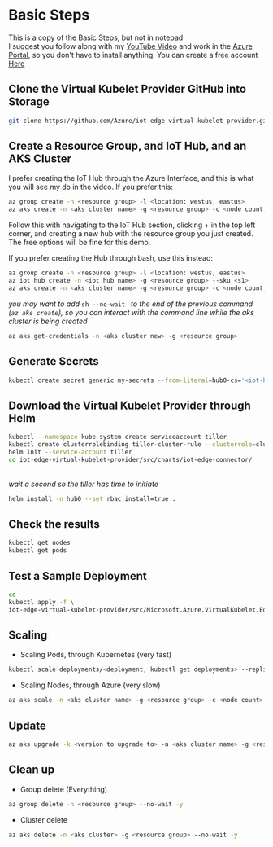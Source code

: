 # Basic Steps

This is a copy of the Basic Steps, but not in notepad<br/>
I suggest you follow along with my [YouTube Video](https://www.youtube.com/watch?v=XbkLWmjww8I) and work in the [Azure Portal](https://portal.azure.com/), so you don't have to install anything. You can create a free account [Here](https://azure.microsoft.com/en-us/free/)

## Clone the Virtual Kubelet Provider GitHub into Storage
```sh
git clone https://github.com/Azure/iot-edge-virtual-kubelet-provider.git
```

## Create a Resource Group, and IoT Hub, and an AKS Cluster

I prefer creating the IoT Hub through the Azure Interface, and this is what you will see my do in the video. If you prefer this:
```sh
az group create -n <resource group> -l <location: westus, eastus>
az aks create -n <aks cluster name> -g <resource group> -c <node count, 1> --generate-ssh-keys
```
Follow this with navigating to the IoT Hub section, clicking + in the top left corner, and creating a new hub with the resource group you just created. The free options will be fine for this demo.

If you prefer creating the Hub through bash, use this instead:
```sh
az group create -n <resource group> -l <location: westus, eastus>
az iot hub create -n <iot hub name> -g <resource group> --sku <s1>
az aks create -n <aks cluster name> -g <resource group> -c <node count, 1> --generate-ssh-keys
```
*you may want to add* ```sh --no-wait ``` *to the end of the previous command (```az aks create```), so you can interact with the command line while the aks cluster is being created*
```sh
az aks get-credentials -n <aks cluster new> -g <resource group>
```

## Generate Secrets 
```sh
kubectl create secret generic my-secrets --from-literal=hub0-cs='<iot-hub-owner-connection-string>'
```

## Download the Virtual Kubelet Provider through Helm
```sh
kubectl --namespace kube-system create serviceaccount tiller
kubectl create clusterrolebinding tiller-cluster-rule --clusterrole=cluster-admin --serviceaccount=kube-system:tiller
helm init --service-account tiller
cd iot-edge-virtual-kubelet-provider/src/charts/iot-edge-connector/
```
<br/> *wait a second so the tiller has time to initiate* <br/>
```sh
helm install -n hub0 --set rbac.install=true .
```

## Check the results
```sh
kubectl get nodes
kubectl get pods
```

## Test a Sample Deployment
```sh
cd
kubectl apply -f \
iot-edge-virtual-kubelet-provider/src/Microsoft.Azure.VirtualKubelet.Edge.Provider/sample-deployment.yaml
```

## Scaling

- Scaling Pods, through Kubernetes (very fast)
```sh
kubectl scale deployments/<deployment, kubectl get deployments> --replicas <number of replicas>
```
- Scaling Nodes, through Azure (very slow)
```sh
az aks scale -n <aks cluster name> -g <resource group> -c <node count> 
```

## Update
```sh
az aks upgrade -k <version to upgrade to> -n <aks cluster name> -g <resource group>
```

## Clean up
- Group delete (Everything)
```sh
az group delete -n <resource group> --no-wait -y
```
- Cluster delete
```sh
az aks delete -n <aks cluster> -g <resource group> --no-wait -y
```
